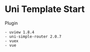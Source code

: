 # Uni Template Start

Plugin

```shell
- uview 1.8.4
- uni-simple-router 2.0.7
- vuex
- vue
```




